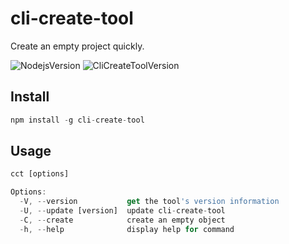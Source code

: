 # cli-create-tool

Create an empty project quickly.

![NodejsVersion](https://img.shields.io/badge/node-v14.13.1%2B-green)
![CliCreateToolVersion](https://img.shields.io/badge/cli--create--tool-v1.0.3-orange)

## Install

```js
npm install -g cli-create-tool
```

## Usage

```js
cct [options]

Options:
  -V, --version           get the tool's version information
  -U, --update [version]  update cli-create-tool
  -C, --create            create an empty object
  -h, --help              display help for command
```
